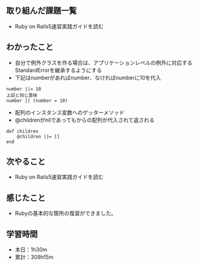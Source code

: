## 取り組んだ課題一覧
- Ruby on Rails5速習実践ガイドを読む
## わかったこと
- 自分で例外クラスを作る場合は、アプリケーションレベルの例外に対応するStandardErrorを継承するようにする
- 下記はnumberがあればnumber、なければnumberに10を代入
```
number ||= 10
上記と同じ意味
number || (number = 10)
```
- 配列のインスタンス変数へのゲッターメソッド
- @childrenがnilであってもからの配列が代入されて返される
```
def children
    @children ||= []
end
```
## 次やること
- Ruby on Rails5速習実践ガイドを読む
## 感じたこと
- Rubyの基本的な箇所の復習ができました。
## 学習時間
- 本日：1h30m
- 累計：309h15m

